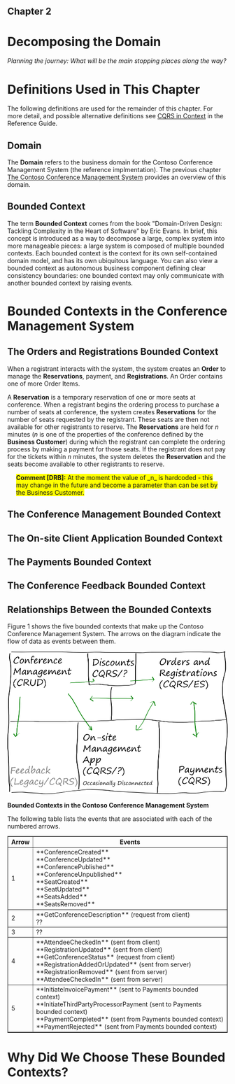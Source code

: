 ## Chapter 2
# Decomposing the Domain 

*Planning the journey: What will be the main stopping places along the way?*

# Definitions Used in This Chapter 

The following definitions are used for the remainder of this chapter. 
For more detail, and possible alternative definitions see [CQRS in 
Context][r_chapter1] in the Reference Guide. 

## Domain 

The **Domain** refers to the business domain for the Contoso Conference 
Management System (the reference implmentation). The previous chapter 
[The Contoso Conference Management System][j_chapter1] provides an 
overview of this domain. 

## Bounded Context 

The term **Bounded Context** comes from the book "Domain-Driven Design: 
Tackling Complexity in the Heart of Software" by Eric Evans. In brief, 
this concept is introduced as a way to decompose a large, complex system 
into more manageable pieces: a large system is composed of multiple 
bounded contexts. Each bounded context is the context for its own 
self-contained domain model, and has its own ubiquitous language. You 
can also view a bounded context as autonomous business component 
defining clear consistency boundaries: one bounded context may only 
communicate with another bounded context by raising events. 

# Bounded Contexts in the Conference Management System 

## The Orders and Registrations Bounded Context

When a registrant interacts with the system, the system creates an 
**Order** to manage the **Reservations**, payment, and 
**Registrations**. An Order contains one of more Order Items. 

A **Reservation** is a temporary reservation of one or more seats at 
conference. When a registrant begins the ordering process to purchase a 
number of seats at conference, the system creates **Reservations** for 
the number of seats requested by the registrant. These seats are then 
not available for other registrants to reserve. The **Reservations** are 
held for _n_ minutes (_n_ is one of the properties of the conference 
defined by the **Business Customer**) during which the registrant can 
complete the ordering process by making a payment for those seats. If 
the registrant does not pay for the tickets within _n_ minutes, the 
system deletes the **Reservation** and the seats become available to 
other registrants to reserve. 

<div style="margin-left:20px;margin-right:20px;">
  <span style="background-color:yellow;">
    <b>Comment [DRB]:</b>
	At the moment the value of _n_ is hardcoded - this may change in the future and become a parameter than can be set by the Business Customer.
  </span>
</div>

## The Conference Management Bounded Context

## The On-site Client Application Bounded Context 

## The Payments Bounded Context 

## The Conference Feedback Bounded Context

## Relationships Between the Bounded Contexts

Figure 1 shows the five bounded contexts that make up the Contoso Conference Management System. The arrows on the diagram indicate the flow of data as events between them.

![Figure 1][fig1]

**Bounded Contexts in the Contoso Conference Management System**

The following table lists the events that are associated with each of the numbered arrows.

<table border="1">
  <tr>
    <th>Arrow</th><th>Events</th>
  </tr>
  <tr>
    <td>1</td>
	<td>
	  **ConferenceCreated**<br/>
	  **ConferenceUpdated**<br/>
	  **ConferencePublished**<br/>
	  **ConferenceUnpublished**<br/>
	  **SeatCreated**<br/>
	  **SeatUpdated**<br/>
	  **SeatsAdded**<br/>
	  **SeatsRemoved**<br/>
	</td>
  </tr>
  <tr>
    <td>2</td>
	<td>
	  **GetConferenceDescription** (request from client)<br/>
	  ??
	</td>
  </tr>
  <tr>
    <td>3</td>
	<td>
	  ??
	</td>
  </tr>
  <tr>
    <td>4</td>
	<td>
	  **AttendeeCheckedIn** (sent from client)<br/>
	  **RegistrationUpdated** (sent from client)<br/>
	  **GetConferenceStatus** (request from client)<br/>
	  **RegistrationAddedOrUpdated** (sent from server)<br/>
	  **RegistrationRemoved** (sent from server)<br/>
	  **AttendeeCheckedIn** (sent from server)<br/>
	</td>
  </tr>
  <tr>
    <td>5</td>
	<td>
	  **InitiateInvoicePayment** (sent to Payments bounded context)<br/>
	  **InitiateThirdPartyProcessorPayment (sent to Payments bounded context)<br/>
	  **PaymentCompleted** (sent from Payments bounded context)<br/>
	  **PaymentRejected** (sent from Payments bounded context)<br/>
	</td>
  </tr>

</table>

# Why Did We Choose These Bounded Contexts? 


[j_chapter1]:     Journey_01_Introduction.markdown
[r_chapter1]:     Reference_01_CQRSInContext.markdown

[fig1]:           images/Journey_02_BCs.png?raw=true